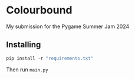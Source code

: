 # Colourbound
My submission for the Pygame Summer Jam 2024

## Installing
```py
pip install -r "requirements.txt"
```
Then run `main.py`
